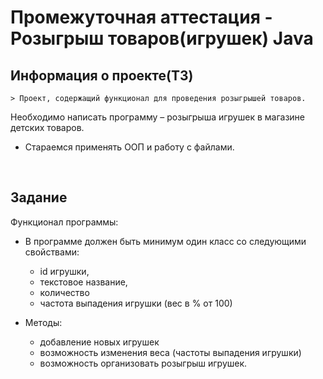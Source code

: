 # Промежуточная аттестация - Розыгрыш товаров(игрушек) Java

## Информация о проекте(ТЗ)

    > Проект, содержащий функционал для проведения розыгрышей товаров.

Необходимо написать программу – розыгрыша игрушек в магазине детских товаров.
- Стараемся применять ООП и работу с файлами.

<br>

## Задание

Функционал программы:
- В программе должен быть минимум один класс со следующими свойствами:
	- id игрушки,
	- текстовое название,
	- количество
	- частота выпадения игрушки (вес в % от 100)

- Методы:
    - добавление новых игрушек
    - возможность изменения веса (частоты выпадения игрушки)
    - возможность организовать розыгрыш игрушек.
